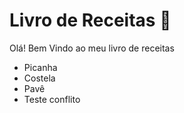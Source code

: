 # Livro de Receitas :meat_on_bone:

Olá! Bem Vindo ao meu livro de receitas 

* Picanha
* Costela
* Pavê
* Teste conflito

  

